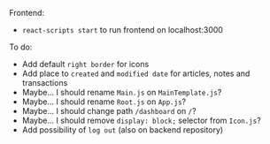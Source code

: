 Frontend:
- `react-scripts start` to run frontend on localhost:3000

To do:
- Add default `right border` for icons
- Add place to `created` and `modified date` for articles, notes and transactions
- Maybe... I should rename `Main.js` on `MainTemplate.js`?
- Maybe... I should rename `Root.js` on `App.js`?
- Maybe... I should change path `/dashboard` on `/`?
- Maybe... I should remove `display: block;` selector from `Icon.js`?
- Add possibility of `log out` (also on backend repository)
